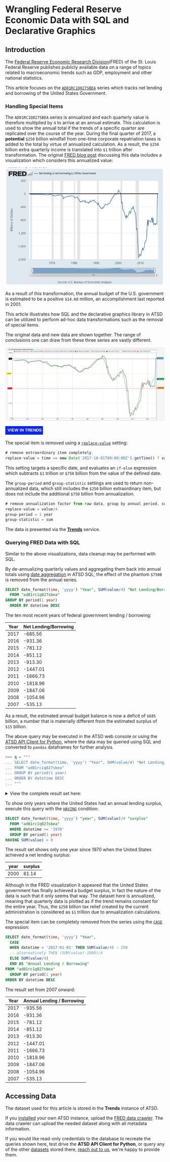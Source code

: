 # Wrangling Federal Reserve Economic Data with SQL and Declarative Graphics

## Introduction

The [Federal Reserve Economic Research Division](https://fred.stlouisfed.org/)(FRED) of the St. Louis Federal Reserve publishes publicly available data on a range of topics related to macroeconomic trends such as GDP, employment and other national statistics.

This article focuses on the [`AD01RC1Q027SBEA`](https://fred.stlouisfed.org/series/AD01RC1Q027SBEA) series which tracks net lending and borrowing of the United States Government.

### Handling Special Items

The `AD01RC1Q027SBEA` series is annualized and each quarterly value is therefore multiplied by `4` to arrive at an annual estimate. This calculation is used to show the annual total if the trends of a specific quarter are replicated over the course of the year. During the final quarter of 2017, a **potential** `$250` billion windfall from one-time corporate repatriation taxes is added to the total by virtue of annualized calculation. As a result, the `$250` billion extra quarterly income is translated into `$1` trillion after transformation. The original [FRED blog post](https://fredblog.stlouisfed.org/?s=surplus) discussing this data includes a visualization which considers this annualized value:

![](./images/fred-chart.png)

As a result of this transformation, the annual budget of the U.S. government is estimated to be a positive `$14.68` million, an accomplishment last reported in 2001.

This article illustrates how SQL and the declarative graphics library in ATSD can be utilized to perform ad-hoc data transformations such as the removal of special items.

The original data and new data are shown together. The range of conclusions one can draw from these three series are vastly different.

![](./images/xo-graph.png)

[![](./images/button-new.png)](https://trends.axibase.com/2b56345c#fullscreen)

The special item is removed using a [`replace-value`](https://axibase.com/products/axibase-time-series-database/visualization/widgets/configuring-the-widgets/) setting:

```javascript
# remove extraordinary item completely.
replace-value = time == new Date('2017-10-01T00:00:00Z').getTime() ? value-1000 : value
```

This setting targets a specific date, and evaluates an `if-else` expression which subtracts `$1` trillion or `$750` billion from the value of the defined date.

The `group-period` and `group-statistic` settings are used to return non-annualized data, which still includes the `$250` billion extraordinary item, but does not include the additional `$750` billion from annualization.

```javascript
# remove annualization factor from raw data, group by annual period, sum samples for actual results.
replace-value = value/4
group-period = 1 year
group-statistic = sum
```

The data is presented via the [**Trends**](../../integrations/shared/trends.md) service.

### Querying FRED Data with SQL

Similar to the above visualizations, data cleanup may be performed with SQL.

By de-annualizing quarterly values and aggregating them back into annual totals using [date aggregation](https://axibase.com/docs/atsd/sql/#period) in ATSD SQL, the effect of the phantom `$750B` is removed from the annual series.

```sql
SELECT date_format(time, 'yyyy') "Year", SUM(value/4) "Net Lending/Borrowing"
  FROM "ad01rc1q027sbea"
GROUP BY period(1 year)
  ORDER BY datetime DESC
```

The ten most recent years of federal government lending / borrowing:

| Year | Net Lending/Borrowing |
|------|-----------------------|
| 2017 | -685.56               |
| 2016 | -931.36               |
| 2015 | -781.12               |
| 2014 | -851.12               |
| 2013 | -913.30               |
| 2012 | -1447.01              |
| 2011 | -1666.73              |
| 2010 | -1818.96              |
| 2009 | -1847.06              |
| 2008 | -1054.96              |
| 2007 | -535.13               |

As a result, the estimated annual budget balance is now a deficit of `$685` billion, a number that is materially different from the estimated surplus of `$15` billion.

The above query may be executed in the ATSD web console or using the [ATSD API Client for Python](https://github.com/axibase/atsd-api-python), where the data may be queried using SQL and converted to `pandas` dataframes for further analysis.

```python
>>> q = """
... SELECT date_format(time, 'yyyy') "Year", SUM(value/4) "Net Lending/Borrowing"
... FROM "ad01rc1q027sbea"
... GROUP BY period(1 year)
... ORDER BY datetime DESC
... """
```

<details><summary>View the complete result set here:</summary>
<p>

| Year | Net Lending/Borrowing |
|------|-----------------------|
| 2017 | -685.56               |
| 2016 | -931.36               |
| 2015 | -781.12               |
| 2014 | -851.12               |
| 2013 | -913.30               |
| 2012 | -1447.01              |
| 2011 | -1666.73              |
| 2010 | -1818.96              |
| 2009 | -1847.06              |
| 2008 | -1054.96              |
| 2007 | -535.13               |
| 2006 | -429.80               |
| 2005 | -556.31               |
| 2004 | -675.52               |
| 2003 | -684.35               |
| 2002 | -523.37               |
| 2001 | -149.72               |
| 2000 | 81.14                 |
| 1999 | -2.84                 |
| 1998 | -37.36                |
| 1997 | -139.61               |
| 1996 | -244.25               |
| 1995 | -319.11               |
| 1994 | -330.87               |
| 1993 | -406.51               |
| 1992 | -441.19               |
| 1991 | -352.32               |
| 1990 | -296.46               |
| 1989 | -225.68               |
| 1988 | -217.87               |
| 1987 | -237.38               |
| 1986 | -270.47               |
| 1985 | -248.06               |
| 1984 | -224.12               |
| 1983 | -242.26               |
| 1982 | -201.48               |
| 1981 | -113.69               |
| 1980 | -115.53               |
| 1979 | -67.98                |
| 1978 | -73.20                |
| 1977 | -80.50                |
| 1976 | -96.37                |
| 1975 | -123.55               |
| 1974 | -51.64                |
| 1973 | -39.21                |
| 1972 | -52.12                |
| 1971 | -63.07                |
| 1970 | -49.26                |
</p>
</details>

To show only years where the United States had an annual lending surplus, execute this query with the [`HAVING`](https://axibase.com/docs/atsd/sql/#having-filter) condition:

```sql
SELECT date_format(time, 'yyyy') "year", SUM(value)/4 "surplus"
  FROM "ad01rc1q027sbea"
  WHERE datetime >= '1970'
  GROUP BY period(1 year)
HAVING SUM(value) > 0
```

The result set shows only one year since 1970 when the United States achieved a net lending surplus:

| year | surplus |
|------|---------|
| 2000 | 81.14   |

Although in the FRED visualization it appeared that the United States government has finally achieved a budget surplus, in fact the nature of the data is such that it only seems that way. The dataset here is annualized, meaning that quarterly data is plotted as if the trend remains constant for the entire year. Thus, the `$250` billion tax relief created by the current administration is considered as `$1` trillion due to annualization calculations.

The special item can be completely removed from the series using the [`CASE`](https://axibase.com/docs/atsd/sql/#case-expression) expression:

```sql
SELECT date_format(time, 'yyyy') "Year",
  CASE
  WHEN datetime = '2017-01-01' THEN SUM(value/4) - 250
  -- alternatively THEN (SUM(value)-1000)/4
  ELSE SUM(value/4)
  END AS "Annual Lending / Borrowing"
FROM "ad01rc1q027sbea"
  GROUP BY period(1 year)
ORDER BY datetime DESC
```

The result set from 2007 onward:

| Year | Annual Lending / Borrowing |
|------|----------------------------|
| 2017 | -935.56                    |
| 2016 | -931.36                    |
| 2015 | -781.12                    |
| 2014 | -851.12                    |
| 2013 | -913.30                    |
| 2012 | -1447.01                   |
| 2011 | -1666.73                   |
| 2010 | -1818.96                   |
| 2009 | -1847.06                   |
| 2008 | -1054.96                   |
| 2007 | -535.13                    |

## Accessing Data

The dataset used for this article is stored in the **Trends** instance of ATSD.

If you [installed](https://axibase.com/docs/atsd/installation/) your own ATSD instance, upload the [FRED data crawler](https://github.com/axibase/atsd-data-crawlers/blob/master/crawlers/fred-category-crawler/README.md#fred-category-crawler). The data crawler can upload the needed dataset along with all metadata information.

If you would like read-only credentials to the database to recreate the queries shown here, test drive the **ATSD API Client for Python**, or query any of the other [datasets](https://trends.axibase.com/public/reference.html) stored there, [reach out to us](https://axibase.com/feedback/), we're happy to provide them.
